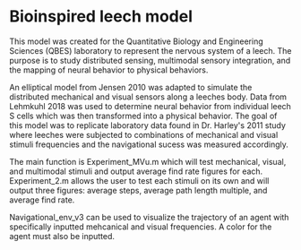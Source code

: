 # Bioinspired leech model

This model was created for the Quantitative Biology and Engineering Sciences (QBES) laboratory to represent the nervous system of a leech. The purpose is to study distributed sensing, multimodal sensory integration, and the mapping of neural behavior to physical behaviors. 

An elliptical model from Jensen 2010 was adapted to simulate the distributed mechanical and visual sensors along a leeches body. Data from Lehmkuhl 2018 was used to determine neural behavior from individual leech S cells which was then transformed into a physical behavior. The goal of this model was to replicate laboratory data found in Dr. Harley's 2011 study where leeches were subjected to combinations of mechanical and visual stimuli frequencies and the navigational sucess was measured accordingly. 

The main function is Experiment_MVu.m which will test mechanical, visual, and multimodal stimuli and output average find rate figures for each. Experiment_2.m allows the user to test each stimuli on its own and will output three figures: average steps, average path length multiple, and average find rate. 

Navigational_env_v3 can be used to visualize the trajectory of an agent with specifically inputted mehcanical and visual frequencies. A color for the agent must also be inputted. 

